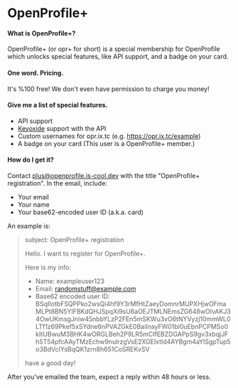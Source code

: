 # OpenProfile+

#### What is OpenProfile+?

OpenProfile+ (or opr+ for short) is a special membership for OpenProfile which unlocks special features, like API support, and a badge on your card.

#### One word. Pricing.

It's %100 free! We don't even have permission to charge you money!

#### Give me a list of special features.

* API support
* [Keyoxide](https://keyoxide.org) support with the API
* Custom usernames for opr.ix.tc (e.g. https://opr.ix.tc/example)
* A badge on your card (This user is a OpenProfile+ member.)

#### How do I get it?

Contact plus@openprofile.is-cool.dev with the title "OpenProfile+ registration". In the email, include:

* Your email
* Your name
* Your base62-encoded user ID (a.k.a. card)



An example is:

> subject:  OpenProfile+ registration
>
>
>
> Hello. I want to register for OpenProfile+.
>
> Here is my info:
>
> * Name: exampleuser123
> * Email: randomstuff@example.com
> * Base62 encoded user ID: BSqIIotbFSQPPko2wsQi4hf9Y3rMfHtZaeyDomnrMUPXHjwOFmaMLPt8BN5YIFBKdQHJSpqXi9sU6aOEJTMLNEmsZG648wOIvAKJ34OwUKmsgJniw45nbbYLzP2FEn5mSKWu3vO6tNYVyzj10mmWL0LTf1z69Pkef5xSYdne6nPVAZGkE0BaiInayFW01bl0uEbnPCPMSo0kItUBwuM3BHK4wORGLBeh2P9LR5mCIfEBZDGAPpS9gv3xbqjJFh5T54pfcAAyTMzEchw9nulrzgVsE2XGEIxtld4AYBgm4aYlSgpTup5o3BdVcIYsBqQK1zrn8h651CoSREKvSV
>
> have a good day!

After you've emailed the team, expect a reply within 48 hours or less.



